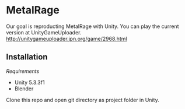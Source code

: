 # MetalRage

Our goal is reproducting MetalRage with Unity.
You can play the current version at UnityGameUploader.
http://unitygameuploader.jpn.org/game/2968.html    


## Installation    

*Requirements*
* Unity 5.3.3f1
* Blender    

Clone this repo and open git directory as project folder in Unity.